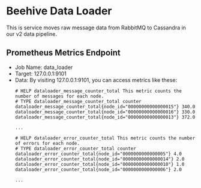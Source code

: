 # Beehive Data Loader

This is service moves raw message data from RabbitMQ to Cassandra in our v2 data pipeline.



## Prometheus Metrics Endpoint


- Job Name: data_loader
- Target: 127.0.0.1:9101
- Data: By visiting 127.0.0.1:9101, you can access metrics like these:
    ```
    # HELP dataloader_message_counter_total This metric counts the number of messages for each node.
    # TYPE dataloader_message_counter_total counter
    dataloader_message_counter_total{node_id="00000000000000015"} 340.0
    dataloader_message_counter_total{node_id="00000000000000016"} 330.0
    dataloader_message_counter_total{node_id="00000000000000013"} 372.0
    
    ...

    # HELP dataloader_error_counter_total This metric counts the number of errors for each node.
    # TYPE dataloader_error_counter_total counter
    dataloader_error_counter_total{node_id="0000000000000005"} 4.0
    dataloader_error_counter_total{node_id="00000000000000014"} 2.0
    dataloader_error_counter_total{node_id="00000000000000010"} 1.0
    dataloader_error_counter_total{node_id="0000000000000006"} 2.0

    ...

    ```


